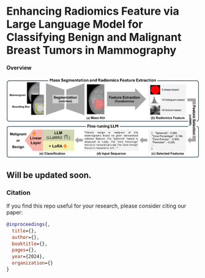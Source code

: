# Enhancing Radiomics Feature via Large Language Model for Classifying Benign and Malignant Breast Tumors in Mammography

#### Overview

![fig1](/asset/fig.png)



## Will be updated soon.

   

### Citation

If you find this repo useful for your research, please consider citing our paper:

```bibtex
@inproceedings{,
  title={},
  author={},
  booktitle={},
  pages={},
  year={2024},
  organization={}
}
```
